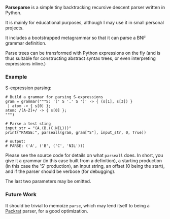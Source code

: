 **Parseparse** is a simple tiny backtracking recursive descent parser written in Python.

It is mainly for educational purposes, although I may use it in small personal projects.

It includes a bootstrapped metagrammar so that it can parse a BNF grammar definition.

Parse trees can be transformed with Python expressions on the fly (and is thus suitable for constructing abstract syntax trees, or even interpreting expressions inline.)

### Example

S-expression parsing:

    # Build a grammar for parsing S-expressions
    gram = grammar("""S: '(' S '.' S ')' -> { (s[1], s[3]) }
     | atom -> { s[0] };
    atom: /[A-Z]+/ -> { s[0] };
    """)

    # Parse a test sting
    input_str = "(A.(B.(C.NIL)))"
    print("PARSE:", parseall(gram, gram["S"], input_str, 0, True))

    # output:
    # PARSE: ('A', ('B', ('C', 'NIL')))

Please see the source code for details on what `parseall` does.
In short, you give it a grammar (in this case built from a definition), a starting production (in this case the 'S' production), an input string, an offset (0 being the start), and if the parser should be verbose (for debugging).

The last two parameters may be omitted.

### Future Work

It should be trivial to memoize `parse`, which may lend itself to being a [Packrat](http://bford.info/packrat) parser, for a good optimization.

